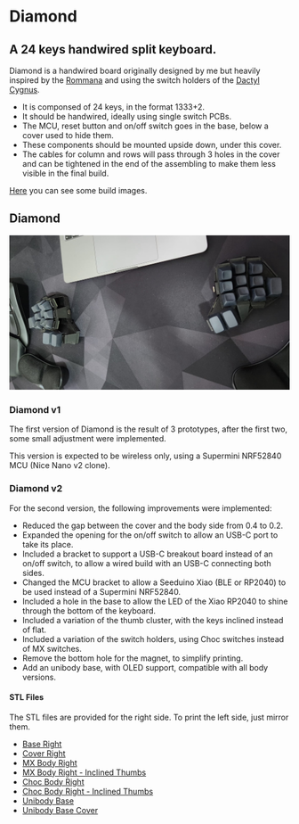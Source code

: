 # Diamond

## A 24 keys handwired split keyboard.

Diamond is a handwired board originally designed by me but heavily inspired by the [Rommana](https://github.com/AlaaSaadAbdo/Rommana) and using the switch holders of the [Dactyl Cygnus](https://github.com/juhakaup/keyboards).
- It is componsed of 24 keys, in the format 1333+2.
- It should be handwired, ideally using single switch PCBs.
- The MCU, reset button and on/off switch goes in the base, below a cover used to hide them.
- These components should be mounted upside down, under this cover.
- The cables for column and rows will pass through 3 holes in the cover and can be tightened in the end of the assembling to make them less visible in the final build. 

[Here](../../docs/diamond.md) you can see some build images.

## Diamond

![img](../../img/diamond.jpeg)

### Diamond v1

The first version of Diamond is the result of 3 prototypes, after the first two, some small adjustment were implemented.

This version is expected to be wireless only, using a Supermini NRF52840 MCU (Nice Nano v2 clone).

### Diamond v2

For the second version, the following improvements were implemented:
- Reduced the gap between the cover and the body side from 0.4 to 0.2.
- Expanded the opening for the on/off switch to allow an USB-C port to take its place.
- Included a bracket to support a USB-C breakout board instead of an on/off switch, to allow a wired build with an USB-C connecting both sides.
- Changed the MCU bracket to allow a Seeduino Xiao (BLE or RP2040) to be used instead of a Supermini NRF52840.
- Included a hole in the base to allow the LED of the Xiao RP2040 to shine through the bottom of the keyboard.
- Included a variation of the thumb cluster, with the keys inclined instead of flat.
- Included a variation of the switch holders, using Choc switches instead of MX switches.
- Remove the bottom hole for the magnet, to simplify printing.
- Add an unibody base, with OLED support, compatible with all body versions.

#### STL Files

The STL files are provided for the right side. To print the left side, just mirror them.

- [Base Right](../Diamond/v2/base_right.stl)
- [Cover Right](../Diamond/v2/cover_right.stl)
- [MX Body Right](../Diamond/v2/body_right.stl)
- [MX Body Right - Inclined Thumbs](../Diamond/v2/body_right_inclined.stl)
- [Choc Body Right](../Diamond/v2/choc_body_right.stl)
- [Choc Body Right - Inclined Thumbs](../Diamond/v2/choc_body_right_inclined.stl)
- [Unibody Base](../Diamond/v2/unibody_base.stl)
- [Unibody Base Cover](../Diamond/v2/unibody_base_cover.stl)
